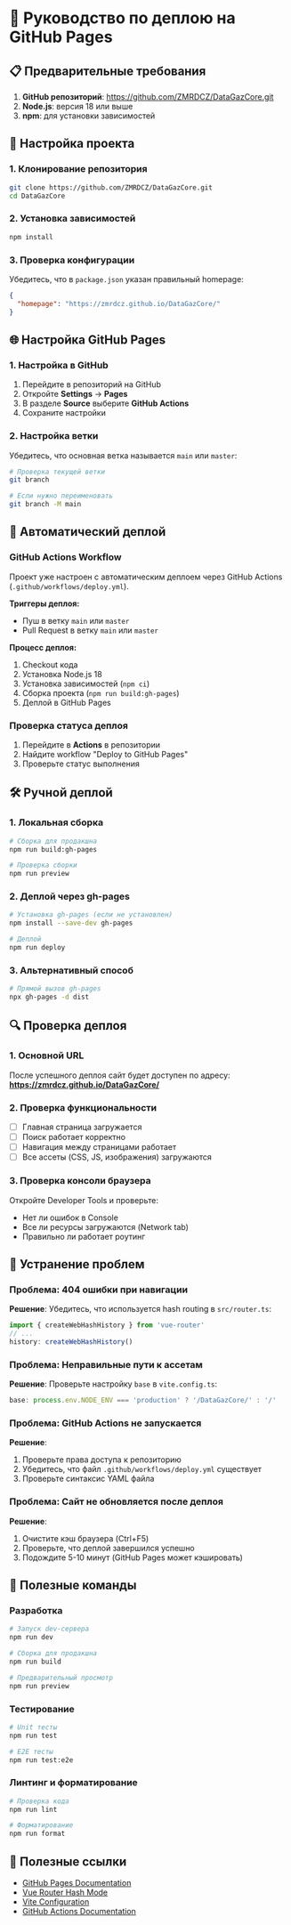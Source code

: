 # 🚀 Руководство по деплою на GitHub Pages

## 📋 Предварительные требования

1. **GitHub репозиторий**: https://github.com/ZMRDCZ/DataGazCore.git
2. **Node.js**: версия 18 или выше
3. **npm**: для установки зависимостей

## 🔧 Настройка проекта

### 1. Клонирование репозитория
```bash
git clone https://github.com/ZMRDCZ/DataGazCore.git
cd DataGazCore
```

### 2. Установка зависимостей
```bash
npm install
```

### 3. Проверка конфигурации
Убедитесь, что в `package.json` указан правильный homepage:
```json
{
  "homepage": "https://zmrdcz.github.io/DataGazCore/"
}
```

## 🌐 Настройка GitHub Pages

### 1. Настройка в GitHub
1. Перейдите в репозиторий на GitHub
2. Откройте **Settings** → **Pages**
3. В разделе **Source** выберите **GitHub Actions**
4. Сохраните настройки

### 2. Настройка ветки
Убедитесь, что основная ветка называется `main` или `master`:
```bash
# Проверка текущей ветки
git branch

# Если нужно переименовать
git branch -M main
```

## 🔄 Автоматический деплой

### GitHub Actions Workflow
Проект уже настроен с автоматическим деплоем через GitHub Actions (`.github/workflows/deploy.yml`).

**Триггеры деплоя:**
- Пуш в ветку `main` или `master`
- Pull Request в ветку `main` или `master`

**Процесс деплоя:**
1. Checkout кода
2. Установка Node.js 18
3. Установка зависимостей (`npm ci`)
4. Сборка проекта (`npm run build:gh-pages`)
5. Деплой в GitHub Pages

### Проверка статуса деплоя
1. Перейдите в **Actions** в репозитории
2. Найдите workflow "Deploy to GitHub Pages"
3. Проверьте статус выполнения

## 🛠️ Ручной деплой

### 1. Локальная сборка
```bash
# Сборка для продакшна
npm run build:gh-pages

# Проверка сборки
npm run preview
```

### 2. Деплой через gh-pages
```bash
# Установка gh-pages (если не установлен)
npm install --save-dev gh-pages

# Деплой
npm run deploy
```

### 3. Альтернативный способ
```bash
# Прямой вызов gh-pages
npx gh-pages -d dist
```

## 🔍 Проверка деплоя

### 1. Основной URL
После успешного деплоя сайт будет доступен по адресу:
**https://zmrdcz.github.io/DataGazCore/**

### 2. Проверка функциональности
- [ ] Главная страница загружается
- [ ] Поиск работает корректно
- [ ] Навигация между страницами работает
- [ ] Все ассеты (CSS, JS, изображения) загружаются

### 3. Проверка консоли браузера
Откройте Developer Tools и проверьте:
- Нет ли ошибок в Console
- Все ли ресурсы загружаются (Network tab)
- Правильно ли работает роутинг

## 🐛 Устранение проблем

### Проблема: 404 ошибки при навигации
**Решение**: Убедитесь, что используется hash routing в `src/router.ts`:
```typescript
import { createWebHashHistory } from 'vue-router'
// ...
history: createWebHashHistory()
```

### Проблема: Неправильные пути к ассетам
**Решение**: Проверьте настройку `base` в `vite.config.ts`:
```typescript
base: process.env.NODE_ENV === 'production' ? '/DataGazCore/' : '/'
```

### Проблема: GitHub Actions не запускается
**Решение**:
1. Проверьте права доступа к репозиторию
2. Убедитесь, что файл `.github/workflows/deploy.yml` существует
3. Проверьте синтаксис YAML файла

### Проблема: Сайт не обновляется после деплоя
**Решение**:
1. Очистите кэш браузера (Ctrl+F5)
2. Проверьте, что деплой завершился успешно
3. Подождите 5-10 минут (GitHub Pages может кэшировать)

## 📝 Полезные команды

### Разработка
```bash
# Запуск dev-сервера
npm run dev

# Сборка для продакшна
npm run build

# Предварительный просмотр
npm run preview
```

### Тестирование
```bash
# Unit тесты
npm run test

# E2E тесты
npm run test:e2e
```

### Линтинг и форматирование
```bash
# Проверка кода
npm run lint

# Форматирование
npm run format
```

## 🔗 Полезные ссылки

- [GitHub Pages Documentation](https://docs.github.com/en/pages)
- [Vue Router Hash Mode](https://router.vuejs.org/guide/essentials/history-mode.html#hash-mode)
- [Vite Configuration](https://vitejs.dev/config/)
- [GitHub Actions Documentation](https://docs.github.com/en/actions) 